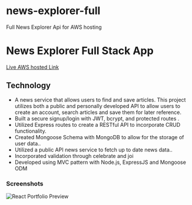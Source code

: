 # news-explorer-full
Full News Explorer Api for AWS hosting

# News Explorer Full Stack App

[Live AWS hosted Link](https://djbnews.students.nomoreparties.site/)

## Technology

- A news service that allows users to find and save articles. This project utilizes both a public and personally developed API
to allow users to create an account, search articles and save them for later reference.
 - Built a secure signup/login with JWT, bcrypt, and protected routes .
 - Utilized Express routes to create a RESTful API to incorporate CRUD functionality.
 - Created Mongoose Schema with MongoDB to allow for the storage of user data..
 - Utilized a public API news service to fetch up to date news data..
 - Incorporated validation through celebrate and joi
 - Developed using MVC pattern with Node.js, ExpressJS and Mongoose ODM

### Screenshots

![React Portfolio Preview](DJBReact-Site-Preview.png)
